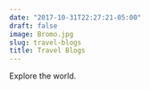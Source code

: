 ```yaml
---
date: "2017-10-31T22:27:21-05:00"
draft: false
image: Bromo.jpg
slug: travel-blogs
title: Travel Blogs
---
```


Explore the world.